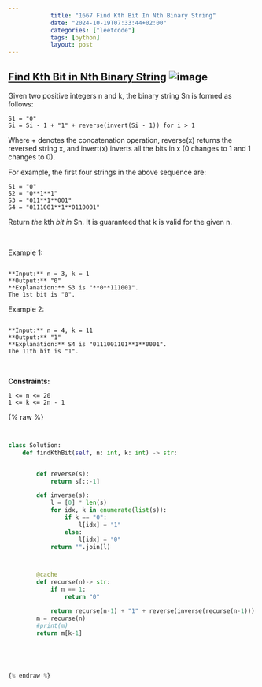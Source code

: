 ```yaml
---
            title: "1667 Find Kth Bit In Nth Binary String"
            date: "2024-10-19T07:33:44+02:00"
            categories: ["leetcode"]
            tags: [python]
            layout: post
---
```

            
## [Find Kth Bit in Nth Binary String](https://leetcode.com/problems/find-kth-bit-in-nth-binary-string) ![image](https://img.shields.io/badge/Difficulty-Medium-orange)

Given two positive integers n and k, the binary string Sn is formed as follows:

	S1 = "0"
	Si = Si - 1 + "1" + reverse(invert(Si - 1)) for i > 1

Where + denotes the concatenation operation, reverse(x) returns the reversed string x, and invert(x) inverts all the bits in x (0 changes to 1 and 1 changes to 0).

For example, the first four strings in the above sequence are:

	S1 = "0"
	S2 = "0**1**1"
	S3 = "011**1**001"
	S4 = "0111001**1**0110001"

Return *the* kth *bit* *in* Sn. It is guaranteed that k is valid for the given n.

 

Example 1:

```

**Input:** n = 3, k = 1
**Output:** "0"
**Explanation:** S3 is "**0**111001".
The 1st bit is "0".

```

Example 2:

```

**Input:** n = 4, k = 11
**Output:** "1"
**Explanation:** S4 is "0111001101**1**0001".
The 11th bit is "1".

```

 

**Constraints:**

	1 <= n <= 20
	1 <= k <= 2n - 1

{% raw %}


```python


class Solution:
    def findKthBit(self, n: int, k: int) -> str:


        def reverse(s):
            return s[::-1]

        def inverse(s):
            l = [0] * len(s)
            for idx, k in enumerate(list(s)):
                if k == "0":
                    l[idx] = "1"
                else:
                    l[idx] = "0"
            return "".join(l)



        @cache
        def recurse(n)-> str:
            if n == 1:
                return "0"

            return recurse(n-1) + "1" + reverse(inverse(recurse(n-1)))
        m = recurse(n)
        #print(m)
        return m[k-1]
        

        


{% endraw %}
```
